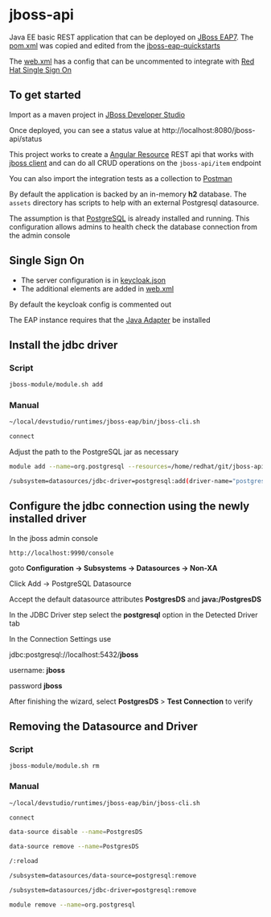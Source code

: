 # jboss-api

Java EE basic REST application that can be deployed on [JBoss EAP7](https://developers.redhat.com/products/eap/download/).  The [pom.xml](https://github.com/mechevarria/jboss-api/blob/master/pom.xml) was copied and edited from the [jboss-eap-quickstarts](https://github.com/jboss-developer/jboss-eap-quickstarts)

The [web.xml](https://github.com/mechevarria/jboss-api/blob/master/src/main/webapp/WEB-INF/web.xml) has a config that can be uncommented to integrate with [Red Hat Single Sign On](https://access.redhat.com/products/red-hat-single-sign-on)

## To get started
Import as a maven project in [JBoss Developer Studio](https://www.redhat.com/en/technologies/jboss-middleware/developer-studio)

Once deployed, you can see a status value at
http://localhost:8080/jboss-api/status

This project works to create a [Angular Resource](https://docs.angularjs.org/api/ngResource/service/$resource) REST api that works with [jboss client](https://github.com/mechevarria/jboss-client) and can do all CRUD operations on the `jboss-api/item` endpoint

You can also import the integration tests as a collection to [Postman](https://www.getpostman.com/)

By default the application is backed by an in-memory **h2** database.  The `assets` directory has scripts to help with an external Postgresql datasource.

The assumption is that [PostgreSQL](https://www.postgresql.org/) is already installed and running.  This configuration allows admins to health check the database connection from the admin console

## Single Sign On
* The server configuration is in [keycloak.json](https://github.com/mechevarria/jboss-api/blob/sso/src/main/webapp/WEB-INF/keycloak.json)
* The additional elements are added in [web.xml](https://github.com/mechevarria/jboss-api/blob/sso/src/main/webapp/WEB-INF/web.xml)

By default the keycloak config is commented out

The EAP instance requires that the [Java Adapter](https://keycloak.gitbooks.io/documentation/securing_apps/topics/oidc/java/jboss-adapter.html) be installed

## Install the jdbc driver

### Script
```bash
jboss-module/module.sh add
``````
### Manual
~~~bash
~/local/devstudio/runtimes/jboss-eap/bin/jboss-cli.sh

connect
~~~
Adjust the path to the PostgreSQL jar as necessary
~~~bash
module add --name=org.postgresql --resources=/home/redhat/git/jboss-api/jboss-module/postgresql-9.4.1212.jar --dependencies=javax.api,javax.transaction.api

/subsystem=datasources/jdbc-driver=postgresql:add(driver-name="postgresql",driver-module-name="org.postgresql")
~~~

## Configure the jdbc connection using the newly installed driver
In the jboss admin console

`http://localhost:9990/console`

goto **Configuration -> Subsystems -> Datasources -> Non-XA**

Click Add -> PostgreSQL Datasource

Accept the default datasource attributes **PostgresDS** and **java:/PostgresDS**

In the JDBC Driver step select the **postgresql** option in the Detected Driver tab

In the Connection Settings use

jdbc:postgresql://localhost:5432/**jboss**

username: **jboss**

password **jboss**

After finishing the wizard, select **PostgresDS** > **Test Connection** to verify



## Removing the Datasource and Driver

### Script

`jboss-module/module.sh rm`

### Manual
~~~bash
~/local/devstudio/runtimes/jboss-eap/bin/jboss-cli.sh

connect

data-source disable --name=PostgresDS

data-source remove --name=PostgresDS

/:reload

/subsystem=datasources/data-source=postgresql:remove

/subsystem=datasources/jdbc-driver=postgresql:remove

module remove --name=org.postgresql
~~~
